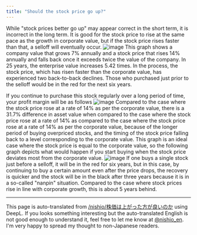 ```yaml
---
title: "Should the stock price go up?"
---
```


While "stock prices better go up" may appear correct in the short term, it is incorrect in the long term.
It is good for the stock price to rise at the same pace as the growth in corporate value, but if the stock price rises faster than that, a selloff will eventually occur.
![image](https://gyazo.com/3fc85511fb36314dda7978cd376e20e8/thumb/1000)
This graph shows a company value that grows 7% annually and a stock price that rises 14% annually and falls back once it exceeds twice the value of the company.
In 25 years, the enterprise value increases 5.42 times. In the process, the stock price, which has risen faster than the corporate value, has experienced two back-to-back declines.
Those who purchased just prior to the selloff would be in the red for the next six years.

If you continue to purchase this stock regularly over a long period of time, your profit margin will be as follows
![image](https://gyazo.com/1f7bfcaf54d0fa0bfddc266e09498cad/thumb/1000)
Compared to the case where the stock price rose at a rate of 14% as per the corporate value, there is a 31.7% difference in asset value when compared to the case where the stock price rose at a rate of 14% as compared to the case where the stock price rose at a rate of 14% as per the corporate value, because of the longer period of buying overpriced stocks, and the timing of the stock price falling back to a level corresponding to the corporate value.
This graph is an ideal case where the stock price is equal to the corporate value, so the following graph depicts what would happen if you start buying when the stock price deviates most from the corporate value.
![image](https://gyazo.com/778e003ed404cb9f19533643848e0efc/thumb/1000)
If one buys a single stock just before a selloff, it will be in the red for six years, but in this case, by continuing to buy a certain amount even after the price drops, the recovery is quicker and the stock will be in the black after three years because it is in a so-called "nanpin" situation.
Compared to the case where stock prices rise in line with corporate growth, this is about 5 years behind.

---
This page is auto-translated from [/nishio/株価は上がった方が良いのか](https://scrapbox.io/nishio/株価は上がった方が良いのか) using DeepL. If you looks something interesting but the auto-translated English is not good enough to understand it, feel free to let me know at [@nishio_en](https://twitter.com/nishio_en). I'm very happy to spread my thought to non-Japanese readers.